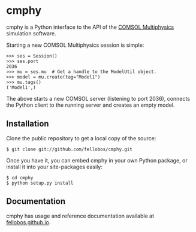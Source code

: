 # cmphy

cmphy is a Python interface to the API of the [COMSOL Multiphysics][1]
simulation software.

Starting a new COMSOL Multiphysics session is simple:

    >>> ses = Session()
    >>> ses.port
    2036
    >>> mu = ses.mu  # Get a handle to the ModelUtil object.
    >>> model = mu.create(tag="Model1")
    >>> mu.tags()
    ('Model1',)

The above starts a new COMSOL server (listening to port 2036), connects
the Python client to the running server and creates an empty model.

## Installation

Clone the public repository to get a local copy of the source:

    $ git clone git://github.com/fellobos/cmphy.git

Once you have it, you can embed cmphy in your own Python package, or
install it into your site-packages easily:

    $ cd cmphy
    $ python setup.py install

## Documentation

cmphy has usage and reference documentation available at
[fellobos.github.io][2].

[1]: https://www.comsol.com
[2]: https://fellobos.github.io/cmphy
